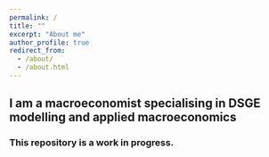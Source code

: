 ```yaml
---
permalink: /
title: ""
excerpt: "About me"
author_profile: true
redirect_from: 
  - /about/
  - /about.html
---
```

## I am a macroeconomist specialising in DSGE modelling and applied macroeconomics
### This repository is a work in progress.

